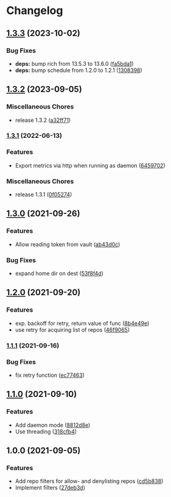 # Changelog

## [1.3.3](https://github.com/soerenschneider/git-repo-backup/compare/v1.3.2...v1.3.3) (2023-10-02)


### Bug Fixes

* **deps:** bump rich from 13.5.3 to 13.6.0 ([fa5bda1](https://github.com/soerenschneider/git-repo-backup/commit/fa5bda1acd77bbf5fd1c0205d6807b6145cf1c09))
* **deps:** bump schedule from 1.2.0 to 1.2.1 ([1308398](https://github.com/soerenschneider/git-repo-backup/commit/1308398d401e4c8be6a5bb84c7fac747630118a7))

## [1.3.2](https://github.com/soerenschneider/git-repo-backup/compare/v1.3.1...v1.3.2) (2023-09-05)


### Miscellaneous Chores

* release 1.3.2 ([a32ff71](https://github.com/soerenschneider/git-repo-backup/commit/a32ff710f13369224081326f77b2ad82c6b5dfee))

### [1.3.1](https://www.github.com/soerenschneider/git-repo-backup/compare/v1.3.0...v1.3.1) (2022-06-13)


### Features

* Export metrics via http when running as daemon ([6459702](https://www.github.com/soerenschneider/git-repo-backup/commit/64597022bb4036fb2aebe2e0caab4d844bb551d8))


### Miscellaneous Chores

* release 1.3.1 ([0f05274](https://www.github.com/soerenschneider/git-repo-backup/commit/0f052741b74c10f128441f16eb1d82f0b7161421))

## [1.3.0](https://www.github.com/soerenschneider/git-repo-backup/compare/v1.2.0...v1.3.0) (2021-09-26)


### Features

* Allow reading token from vault ([ab43d0c](https://www.github.com/soerenschneider/git-repo-backup/commit/ab43d0c2fbcd6215871692d5a0ec08dbc80c241c))


### Bug Fixes

* expand home dir on dest ([53f8f4d](https://www.github.com/soerenschneider/git-repo-backup/commit/53f8f4d9d3231b4c1c0cf20c55bfb6f279bacd0b))

## [1.2.0](https://www.github.com/soerenschneider/git-repo-backup/compare/v1.1.1...v1.2.0) (2021-09-20)


### Features

* exp. backoff for retry, return value of func ([8b4e49e](https://www.github.com/soerenschneider/git-repo-backup/commit/8b4e49e4f0da7907f789223c50729a00bf78075a))
* use retry for acquiring list of repos ([46f9065](https://www.github.com/soerenschneider/git-repo-backup/commit/46f906591c8c94aa5bd6c2c35250da7dc12435ab))

### [1.1.1](https://www.github.com/soerenschneider/git-repo-backup/compare/v1.1.0...v1.1.1) (2021-09-16)


### Bug Fixes

* fix retry function ([ec77463](https://www.github.com/soerenschneider/git-repo-backup/commit/ec774639c987caec08fc9086396d374b1cc9f239))

## [1.1.0](https://www.github.com/soerenschneider/git-repo-backup/compare/v1.0.0...v1.1.0) (2021-09-10)


### Features

* Add daemon mode ([8812d8e](https://www.github.com/soerenschneider/git-repo-backup/commit/8812d8e1d41335cba9e14bd343f6ad0b36362c31))
* Use threading ([318cfb4](https://www.github.com/soerenschneider/git-repo-backup/commit/318cfb4d875af224abbde5d0b0b2e1f689a775b0))

## 1.0.0 (2021-09-05)


### Features

* Add repo filters for allow- and denylisting repos ([cd5b838](https://www.github.com/soerenschneider/git-backup/commit/cd5b838c283e097a7c999c7a63a25b1e07de5d8b))
* Implement filters ([27deb3d](https://www.github.com/soerenschneider/git-backup/commit/27deb3d7f4581a3a05ec92915853671bb49b306b))
